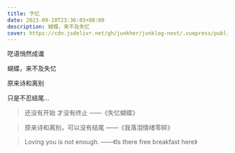 ```yaml
---
title: 予忆
date: 2023-09-18T23:36:03+08:00
description: 蝴蝶，来不及失忆
cover: https://cdn.jsdelivr.net/gh/junkher/junklog-next/.vuepress/public/images/poem/予忆.jpg
---
```


呓语悄然成谶

蝴蝶，来不及失忆

原来诗和离别

只是不忍结尾...



> 还没有开始 才没有终止
>                              ——《失忆蝴蝶》


> 原来诗和离别，可以没有结尾
> 							——《我落泪情绪零碎》


> Loving you is not enough.
>                                   ——《Is there free breakfast here》